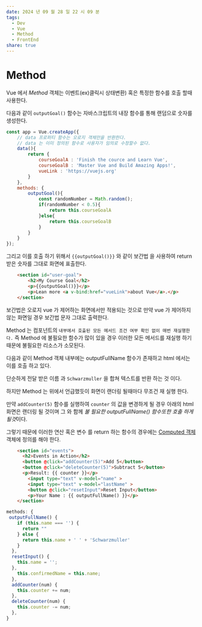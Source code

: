 ```yaml
---
date: 2024 년 09 월 28 일 22 시 09 분
tags:
  - Dev
  - Vue
  - Method
  - FrontEnd
share: true
---
```


# Method 

Vue 에서 *Method* 객체는 이벤트(ex)클릭시 상태변환) 혹은 특정한 함수를 호출 할때 사용한다. 

다음과 같이 `outputGoal()` 함수는 자바스크립트의 내장 함수를 통해 랜덤으로 숫자를 생성한다. 
 
```javaScript
const app = Vue.createApp({  
    // data 프로퍼티 함수는 오로지 객체만을 반환한다.  
    // data 는 이미 정의된 함수로 사용자가 임의로 수정할수 없다.    
    data(){  
        return {  
            courseGoalA : 'Finish the cource and Learn Vue',  
            courseGoalB : 'Master Vue and Build Amazing Apps!',  
            vueLink : 'https://vuejs.org'  
        }  
    },  
    methods: {  
        outputGoal(){  
            const randomNumber = Math.random();  
            if(randomNumber < 0.5){  
                return this.courseGoalA  
            }else{  
                return this.courseGoalB  
            }  
        }  
    }  
});

```

그리고 이를 호출 하기 위해서  `{{outputGoal()}}` 와 같이 보간법 을 사용하여 return 받은 숫자를 그대로 화면에 표출한다.

```html
    <section id="user-goal">  
        <h2>My Course Goal</h2>  
        <p>{{outputGoal()}}</p>  
        <p>Lean more <a v-bind:href="vueLink">about Vue</a>.</p>  
    </section>
```

보간법은 오로지 vue 가 제어하는 화면에서만 적용되는 것으로  만약 vue 가 제어하지 않는 화면일 경우 보간법 문자 그대로 출력한다.

Method 는 컴포넌트의 `내부에서 호출된 모든 메서드 조건 여부 확인 없이 매번 재실행한다.`
즉 Method 에 불필요한 함수가 많이 있을 경우 이러한 모든 메서드를 재실행 하기 때문에 불필요한 리소스가 소모된다.

다음과 같이 Method 객체 내부에는 outputFullName 함수가 존재하고 html 에서는 이를 호출 하고 있다. 

단순하게 전달 받은 이름 과 `Schwarzmuller` 을 합쳐 텍스트를 반환 하는 것 이다.

하지만 Method 는 위에서 언급했듯이 화면이 랜더링 될때마다 무조건 재 실행 한다. 

만약 `addCounter(5)` 함수를 실행하여 `counter` 의 값을 변경하게 될 경우 아래의 html 화면은 랜더링 될 것이며  그 와 함께 *불 필요한 outputFullName() 함수또한 호출 하게 될것*이다.

그렇기 때문에 이러한 연산 혹은 변수 를 return 하는 함수의 경우에는 [Computed 객체](Computed%20%EA%B0%9D%EC%B2%B4.md) 객체에 정의를 해야 한다.
 
```html
    <section id="events">  
      <h2>Events in Action</h2>  
      <button @click="addCounter(5)">Add 5</button>  
      <button @click="deleteCounter(5)">Subtract 5</button>  
      <p>Result: {{ counter }}</p>  
        <input type="text" v-model="name" >  
        <input type="text" v-model="lastName" >  
        <button @click="resetInput">Reset Input</button>  
        <p>Your Name : {{ outputFullName() }}</p>  
    </section>
```


```javaScript
methods: {  
 outputFullName() {  
    if (this.name === '') {  
      return ""  
    } else {  
      return this.name + ' ' + 'Schwarzmuller'  
    }  
  },  
  resetInput() {  
    this.name = '';
  },   
    this.confirmedName = this.name;  
  },  
  addCounter(num) {  
    this.counter += num;  
  },  
  deleteCounter(num) {  
    this.counter -= num;  
  },  
}

```